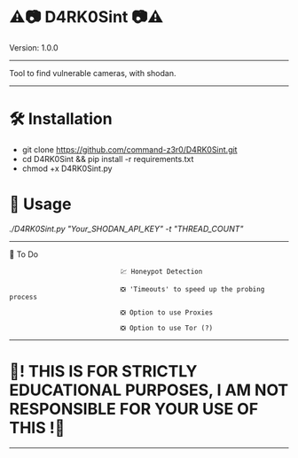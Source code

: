   # ⚠️📷 D4RK0Sint 📷⚠️

Version: 1.0.0
**************************************************************************
Tool to find vulnerable cameras, with shodan.
**************************************************************************

 # 🛠 Installation

 * git clone https://github.com/command-z3r0/D4RK0Sint.git
 * cd D4RK0Sint && pip install -r requirements.txt
 * chmod +x D4RK0Sint.py
# 📃 Usage

 _./D4RK0Sint.py "Your_SHODAN_API_KEY" -t "THREAD_COUNT"_
 
 
-----------------------------------------------------------------------------------------------------
📌 To Do

                                💹 Honeypot Detection

                                ❎ 'Timeouts' to speed up the probing process

                                ❎ Option to use Proxies

                                ❎ Option to use Tor (?)

-----------------------------------------------------------------------------------------------------
# 🚧! THIS IS FOR STRICTLY EDUCATIONAL PURPOSES, I AM NOT RESPONSIBLE FOR YOUR USE OF THIS !🚧
------------------------------------------------------------------------------------------------------
